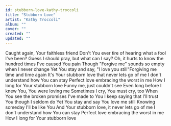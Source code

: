 ```yaml
---
id: stubborn-love-kathy-troccoli
title: "Stubborn Love"
artist: "Kathy Troccoli"
album: ""
cover: ""
created: ""
updated: ""
---
```


Caught again, Your faithless friend
Don't You ever tire of hearing what a fool I've been?
Guess I should pray, but what can I say?
Oh, it hurts to know the hundred times I've caused You pain
Though "Forgive me" sounds so empty when I never change
Yet You stay and say, "I love you still"Forgiving me time and time again
It's Your stubborn love that never lets go of me
I don't understand how You can stay
Perfect love embracing the worst in me
How I long for Your stubborn love
Funny me, just couldn't see
Even long before I knew You, You were loving me
Sometimes I cry, You must cry, too
When You see the broken promises I've made to You
I keep saying that I'll trust You though I seldom do
Yet You stay and say You love me still
Knowing someday I'll be like You
And Your stubborn love, it never lets go of me
I don't understand how You can stay
Perfect love embracing the worst in me
How I long for Your stubborn love